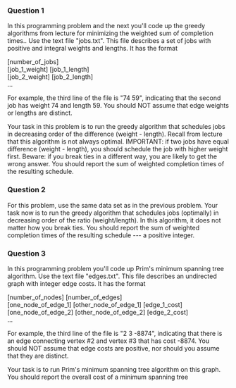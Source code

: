 ### Question 1
In this programming problem and the next you'll code up the greedy algorithms from lecture for minimizing the weighted sum of completion times.. Use the text file "jobs.txt". This file describes a set of jobs with positive and integral weights and lengths. It has the format

[number_of_jobs]  
[job_1_weight] [job_1_length]  
[job_2_weight] [job_2_length]  
...

For example, the third line of the file is "74 59", indicating that the second job has weight 74 and length 59. You should NOT assume that edge weights or lengths are distinct.

Your task in this problem is to run the greedy algorithm that schedules jobs in decreasing order of the difference (weight - length). Recall from lecture that this algorithm is not always optimal. IMPORTANT: if two jobs have equal difference (weight - length), you should schedule the job with higher weight first. Beware: if you break ties in a different way, you are likely to get the wrong answer. You should report the sum of weighted completion times of the resulting schedule.

### Question 2
For this problem, use the same data set as in the previous problem. Your task now is to run the greedy algorithm that schedules jobs (optimally) in decreasing order of the ratio (weight/length). In this algorithm, it does not matter how you break ties. You should report the sum of weighted completion times of the resulting schedule --- a positive integer.

### Question 3
In this programming problem you'll code up Prim's minimum spanning tree algorithm. Use the text file "edges.txt". This file describes an undirected graph with integer edge costs. It has the format

[number_of_nodes] [number_of_edges]  
[one_node_of_edge_1] [other_node_of_edge_1] [edge_1_cost]  
[one_node_of_edge_2] [other_node_of_edge_2] [edge_2_cost]  
...

For example, the third line of the file is "2 3 -8874", indicating that there is an edge connecting vertex #2 and vertex #3 that has cost -8874. You should NOT assume that edge costs are positive, nor should you assume that they are distinct.

Your task is to run Prim's minimum spanning tree algorithm on this graph. You should report the overall cost of a minimum spanning tree
